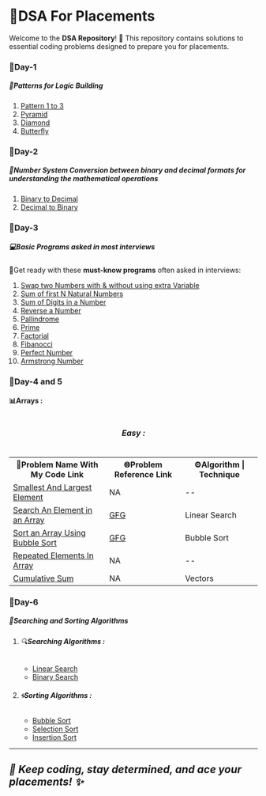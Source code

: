 # 🚀DSA For Placements
 <p>Welcome to the <strong>DSA Repository</strong>! 🎯 This repository contains solutions to essential coding problems designed to prepare you for placements.</p>
<h3>📅Day-1</h3>
<h5>🌟Patterns for Logic Building</h5>
<ol>
  <li><a href="https://github.com/Mithunr085/DSA/tree/main/patterns">Pattern 1 to 3</a></li>
  <li><a href="https://github.com/Mithunr085/DSA/blob/main/patterns/Pyramid.cpp">Pyramid</a></li>
  <li><a href="https://github.com/Mithunr085/DSA/blob/main/patterns/Diamond.cpp">Diamond</a></li>
  <li><a href="https://github.com/Mithunr085/DSA/blob/main/patterns/Butterfly.cpp">Butterfly</a></li>
</ol>
<h3>📅Day-2</h3>
<h5>🔢Number System Conversion between binary and decimal formats for understanding the mathematical operations</h5>
<ol>
  <li><a href="https://github.com/Mithunr085/DSA/blob/main/NumberSystem/BinaryToDec.cpp">Binary to Decimal</a></li>
  <li><a href="https://github.com/Mithunr085/DSA/blob/main/NumberSystem/DecToBinary.cpp">Decimal to Binary</a></li>
</ol>

<h3>📅Day-3</h3>
<h5>💻Basic Programs asked in most interviews</h5>
 <p>🎯Get ready with these <strong>must-know programs</strong> often asked in interviews:</p>
<ol>
  <li><a href ="https://github.com/Mithunr085/DSA/blob/main/BasicPrograms/Swap2Numbers.cpp">Swap two Numbers with & without using extra Variable</a></li>
  <li><a href="https://github.com/Mithunr085/DSA/blob/main/BasicPrograms/SumofFirstnNumbers.cpp">Sum of first N Natural Numbers</a></li>
  <li><a href="https://github.com/Mithunr085/DSA/blob/main/BasicPrograms/SumOfDigits.cpp">Sum of Digits in a Number</a></li>
  <li><a href="https://github.com/Mithunr085/DSA/blob/main/BasicPrograms/ReverseNum.cpp">Reverse a Number</a></li>
  <li><a href="https://github.com/Mithunr085/DSA/blob/main/BasicPrograms/Pallindrome.cpp">Pallindrome</a></li>
  <li><a href="https://github.com/Mithunr085/DSA/blob/main/BasicPrograms/PrimeNum.cpp">Prime</a></li>
  <li><a href="https://github.com/Mithunr085/DSA/blob/main/BasicPrograms/Factorial.cpp">Factorial</a></li>
  <li><a href="https://github.com/Mithunr085/DSA/blob/main/BasicPrograms/fibanocci.cpp">Fibanocci</a></li>  
  <li><a href="https://github.com/Mithunr085/DSA/blob/main/BasicPrograms/PerfectNumber.cpp">Perfect Number</a></li>
  <li><a href="https://github.com/Mithunr085/DSA/blob/main/BasicPrograms/ArmstrongNumber.cpp">Armstrong Number</a></li>
</ol>

<h3>📅Day-4 and 5</h3>
<h4>📊Arrays : </h4>
<table>
  <caption><h5>Easy : </h5></caption>
  <tr>
    <th>🚀Problem Name With My Code Link</th>
    <th>🌐Problem Reference Link</th>
    <th>⚙️Algorithm | Technique</th>
  </tr>
  <tr>
    <td><a href="https://github.com/Mithunr085/DSA/blob/main/Arrays(Vectors).cpp/smallestAndLargestElement.cpp">Smallest And Largest Element</a></td>
    <td>NA</td>
    <td>--</td>
  </tr>
  <tr>
    <td><a href="https://github.com/Mithunr085/DSA/blob/main/Arrays(Vectors).cpp/LinearSearch.cpp">Search An Element in an Array</a></td>
    <td><a href="https://www.geeksforgeeks.org/linear-search/">GFG</a></td>
    <td>Linear Search</td>
  </tr>
  <tr>
    <td><a href="https://github.com/Mithunr085/DSA/blob/main/Arrays(Vectors).cpp/BubbleSort.cpp">Sort an Array Using Bubble Sort</a></td>
    <td><a href="https://www.geeksforgeeks.org/bubble-sort-algorithm/">GFG</a></td>
    <td>Bubble Sort</td>
  </tr>
  <tr>
    <td><a href="https://github.com/Mithunr085/DSA/blob/main/Arrays(Vectors).cpp/repeatedElements.cpp">Repeated Elements In Array</a></td>
    <td>NA</td>
    <td>--</td>
  </tr>
  <tr>
    <td><a href="https://github.com/Mithunr085/DSA/blob/main/Arrays(Vectors).cpp/cumulativeSum.cpp">Cumulative Sum</a></td>
    <td>NA</td>
    <td>Vectors</td>
  </tr>
</table>

<h3>📅Day-6</h3>
<h5>🎨Searching and Sorting Algorithms</h5>

<ol>
 <li> <h6>🔍<b>Searching Algorithms : </b></h6> </li>
  <ul>
     <li><a href="https://github.com/Mithunr085/DSA/blob/main/SearchingAlgorithms/LinearSearch.cpp">Linear Search</a></li>
     <li><a href="https://github.com/Mithunr085/DSA/blob/main/SearchingAlgorithms/BinarySearch.cpp">Binary Search</a></li>
  </ul>
  <li> <h6>🌀<b>Sorting Algorithms :</b> </h6> </li>
  <ul>
     <li><a href="https://github.com/Mithunr085/DSA/blob/main/SortingAlgorithms/BubbleSort.cpp">Bubble Sort</a></li>
     <li><a href="https://github.com/Mithunr085/DSA/blob/main/SortingAlgorithms/SelectionSort.cpp">Selection Sort</a></li>
     <li><a href ="https://github.com/Mithunr085/DSA/blob/main/SortingAlgorithms/InsertionSort.cpp">Insertion Sort</a></li>    
  </ul> 
</ol>

 <hr>
 <h2><i>🚀 Keep coding, stay determined, and ace your placements! ✨</i></h2>
  




